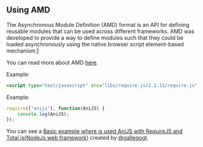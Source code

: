 ## Using AMD
The Asynchronous Module Definition (AMD) format is an API for defining reusable modules that can be used across different frameworks. AMD was developed to provide a way to define modules such that they could be loaded asynchronously using the native browser script element-based mechanism.[1](http://www.sitepen.com/blog/2012/06/25/amd-the-definitive-source/) 

You can read more about AMD [here](http://requirejs.org/docs/whyamd.html#amd).


Example: 

```xml
<script type="text/javascript" src="libs/require.js/2.1.11/require.js" data-main="/js/app" ></script>
```

Example: 

```javascript
require(["anijs"], function(AniJS) {
	console.log(AniJS);
});
```

You can see a [Basic example where is used AniJS with RequireJS and Total.js(NodeJs web  framework)](https://github.com/anijs/examples/tree/gh-pages/anijs-requirejs-totaljs) created by [@gallegogt](https://github.com/gallegogt).
